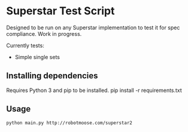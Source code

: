 # Superstar Test Script
Designed to be run on any Superstar implementation to test it for spec compliance. Work in progress.

Currently tests:
* Simple single sets

## Installing dependencies
Requires Python 3 and pip to be installed.
	pip install -r requirements.txt

## Usage
	python main.py http://robotmoose.com/superstar2
